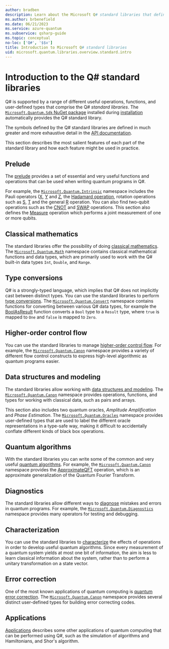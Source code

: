 ```yaml
---
author: bradben
description: Learn about the Microsoft Q# standard libraries that define the operations, functions and data types used in quantum programs.
ms.author: brbenefield
ms.date: 06/21/2023
ms.service: azure-quantum
ms.subservice: qsharp-guide
ms.topic: conceptual
no-loc: ['Q#', '$$v']
title: Introduction to Microsoft Q# standard libraries
uid: microsoft.quantum.libraries.overview.standard.intro
---
```


# Introduction to the Q# standard libraries

Q# is supported by a range of different useful operations, functions, and user-defined types that comprise the Q# *standard libraries*.
The [`Microsoft.Quantum.Sdk` NuGet package](https://www.nuget.org/packages/Microsoft.Quantum.Sdk/) installed during [installation](xref:microsoft.quantum.install-qdk.overview) automatically provides the Q# standard library.

The symbols defined by the Q# standard libraries are defined in much greater and more exhaustive detail in the [API documentation](xref:microsoft.quantum.apiref-intro).

This section describes the most salient features of each part of the standard library and how each feature might be used in practice. 

## Prelude

The [prelude](xref:microsoft.quantum.libraries.overview.standard.prelude) provides a set of essential and very useful functions and operations that can be used when writing quantum programs in Q#.

For example, the [`Microsoft.Quantum.Intrinsic`](xref:Microsoft.Quantum.Intrinsic) namespace includes the Pauli operators ([X](xref:Microsoft.Quantum.Intrinsic.X), [Y](xref:Microsoft.Quantum.Intrinsic.Y) and [Z](xref:Microsoft.Quantum.Intrinsic.Z), the [Hadamard operation](xref:Microsoft.Quantum.Intrinsic.H), rotation operations such as [S](xref:Microsoft.Quantum.Intrinsic.S), [T](xref:Microsoft.Quantum.Intrinsic.T) and the general [R](xref:Microsoft.Quantum.Intrinsic.R) operation. You can also find two-qubit operations such as the [CNOT](xref:Microsoft.Quantum.Intrinsic.CNOT) and [SWAP](xref:Microsoft.Quantum.Intrinsic.SWAP) operations. This section also defines the [Measure](xref:Microsoft.Quantum.Intrinsic.Measure) operation which performs a joint measurement of one or more qubits. 

## Classical mathematics

The standard libraries offer the possibility of doing [classical mathematics](xref:microsoft.quantum.libraries.overview.math). The [`Microsoft.Quantum.Math`](xref:Microsoft.Quantum.Math) namespace contains classical mathematical functions and data types, which are primarily used to work with the Q# built-in data types `Int`, `Double`, and `Range`.
 
## Type conversions

Q# is a strongly-typed language, which implies that Q# does not implicitly cast between distinct types. You can use the standard libraries to perform [type conversions](xref:microsoft.quantum.libraries.overview.convert). The [`Microsoft.Quantum.Convert`](xref:Microsoft.Quantum.Convert) namespace contains functions for converting between various Q# data types, for example the [BoolAsResult](xref:Microsoft.Quantum.Convert.BoolAsResult) function converts a `Bool` type to a `Result` type, where `true` is mapped to `One` and `false` is mapped to `Zero`.

## Higher-order control flow

You can use the standard libraries to manage [higher-order control flow](xref:microsoft.quantum.libraries.overview-standard.control-flow). For example, the [`Microsoft.Quantum.Canon`](xref:Microsoft.Quantum.Canon) namespace provides a variety of different flow control constructs to express high-level algorithmic as quantum programs easier.

## Data structures and modeling

The standard libraries allow working with [data structures and modeling](xref:microsoft.quantum.libraries.overview.data-structures). The [`Microsoft.Quantum.Canon`](xref:Microsoft.Quantum.Canon) namespace provides operations, functions, and types for working with classical data, such as pairs and arrays. 

This section also includes two quantum oracles, *Amplitude Amplification* and *Phase Estimation*. The [`Microsoft.Quantum.Oracles`](xref:Microsoft.Quantum.Oracles) namespace  provides user-defined types that are used to label the different oracle representations in a type-safe way, making it difficult to accidentally conflate different kinds of black box operations.

## Quantum algorithms

With the standard libraries you can write some of the common and very useful  [quantum algorithms](xref:microsoft.quantum.libraries.overview.standard.algorithms). For example, the [`Microsoft.Quantum.Canon`](xref:Microsoft.Quantum.Canon) namespace provides the [ApproximateQFT](xref:Microsoft.Quantum.Canon.ApproximateQFT) operation, which is an approximate generalization of the Quantum Fourier Transform.

## Diagnostics

The standard libraries allow different ways to [diagnose](xref:microsoft.quantum.libraries.overview.diagnostics) mistakes and errors in quantum programs. For example, the [`Microsoft.Quantum.Diagnostics`](xref:Microsoft.Quantum.Diagnostics) namespace provides many operators for testing and debugging.

## Characterization

You can use the standard libraries to [characterize](xref:microsoft.quantum.libraries.overview.characterization) the effects of operations in order to develop useful quantum algorithms. Since every measurement of a quantum system yields at most one bit of information, the aim is less to learn classical information about the system, rather than to perform a unitary transformation on a state vector. 

## Error correction

One of the most known applications of quantum computing is [quantum error correction](xref:microsoft.quantum.libraries.overview.error-correction). The [`Microsoft.Quantum.Canon`](xref:Microsoft.Quantum.Canon) namespace provides several distinct user-defined types for building error correcting codes.

## Applications 

[Applications](xref:microsoft.quantum.libraries.overview.applications) describes some other applications of quantum computing that can be performed using Q#, such as the simulation of algorithms and Hamiltonians, and Shor's algorithm.


